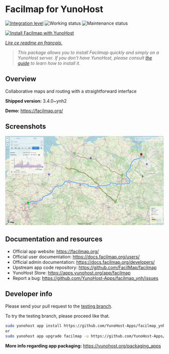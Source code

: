 <!--
N.B.: This README was automatically generated by https://github.com/YunoHost/apps/tree/master/tools/README-generator
It shall NOT be edited by hand.
-->

# Facilmap for YunoHost

[![Integration level](https://dash.yunohost.org/integration/facilmap.svg)](https://dash.yunohost.org/appci/app/facilmap) ![Working status](https://ci-apps.yunohost.org/ci/badges/facilmap.status.svg) ![Maintenance status](https://ci-apps.yunohost.org/ci/badges/facilmap.maintain.svg)

[![Install Facilmap with YunoHost](https://install-app.yunohost.org/install-with-yunohost.svg)](https://install-app.yunohost.org/?app=facilmap)

*[Lire ce readme en français.](./README_fr.md)*

> *This package allows you to install Facilmap quickly and simply on a YunoHost server.
If you don't have YunoHost, please consult [the guide](https://yunohost.org/#/install) to learn how to install it.*

## Overview

Collaborative maps and routing with a straightforward interface

**Shipped version:** 3.4.0~ynh2

**Demo:** https://facilmap.org/

## Screenshots

![Screenshot of Facilmap](./doc/screenshots/screenshot.png)

## Documentation and resources

* Official app website: <https://facilmap.org/>
* Official user documentation: <https://docs.facilmap.org/users/>
* Official admin documentation: <https://docs.facilmap.org/developers/>
* Upstream app code repository: <https://github.com/FacilMap/facilmap>
* YunoHost Store: <https://apps.yunohost.org/app/facilmap>
* Report a bug: <https://github.com/YunoHost-Apps/facilmap_ynh/issues>

## Developer info

Please send your pull request to the [testing branch](https://github.com/YunoHost-Apps/facilmap_ynh/tree/testing).

To try the testing branch, please proceed like that.

``` bash
sudo yunohost app install https://github.com/YunoHost-Apps/facilmap_ynh/tree/testing --debug
or
sudo yunohost app upgrade facilmap -u https://github.com/YunoHost-Apps/facilmap_ynh/tree/testing --debug
```

**More info regarding app packaging:** <https://yunohost.org/packaging_apps>

